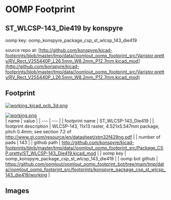 # OOMP Footprint  
## ST_WLCSP-143_Die419  by konspyre  
  
oomp key: oomp_konspyre_package_csp_st_wlcsp_143_die419  
  
source repo at: [http://github.com/konspyre/kicad-footprints/blob/master/tmp/data//oomlout_oomp_footprint_src/Varistor.pretty/RV_Rect_V25S440P_L26.5mm_W8.2mm_P12.7mm.kicad_mod](http://github.com/konspyre/kicad-footprints/blob/master/tmp/data//oomlout_oomp_footprint_src/Varistor.pretty/RV_Rect_V25S440P_L26.5mm_W8.2mm_P12.7mm.kicad_mod)  
## Footprint  
  
[![working_kicad_pcb_3d.png](working_kicad_pcb_3d_600.png)](working_kicad_pcb_3d.png)  
  
[![working.png](working_600.png)](working.png)  
| name | value | 
| --- | --- | 
| footprint name | ST_WLCSP-143_Die419 | 
| footprint description | WLCSP-143, 11x13 raster, 4.521x5.547mm package, pitch 0.4mm; see section 7.2 of http://www.st.com/resource/en/datasheet/stm32f429ng.pdf | 
| number of pads | 143 | 
| github path | http://github.com/konspyre/kicad-footprints/blob/master/tmp/data//oomlout_oomp_footprint_src/Package_CSP.pretty/ST_WLCSP-143_Die419.kicad_mod | 
| oomp key | oomp_konspyre_package_csp_st_wlcsp_143_die419 | 
| oomp bot github | https://github.com/oomlout/oomlout_oomp_footprint_bot/tree/main/tmp/data//oomlout_oomp_footprint_src/footprints/konspyre_package_csp_st_wlcsp_143_die419/working | 
## Images  
